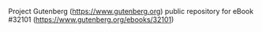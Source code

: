 Project Gutenberg (https://www.gutenberg.org) public repository for eBook #32101 (https://www.gutenberg.org/ebooks/32101)

